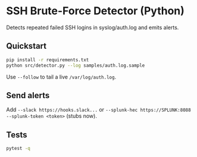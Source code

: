 # SSH Brute-Force Detector (Python)

Detects repeated failed SSH logins in syslog/auth.log and emits alerts.

## Quickstart
```bash
pip install -r requirements.txt
python src/detector.py --log samples/auth.log.sample
```
Use `--follow` to tail a live `/var/log/auth.log`.

## Send alerts
Add `--slack https://hooks.slack...` or `--splunk-hec https://SPLUNK:8088 --splunk-token <token>` (stubs now).

## Tests
```bash
pytest -q
```
